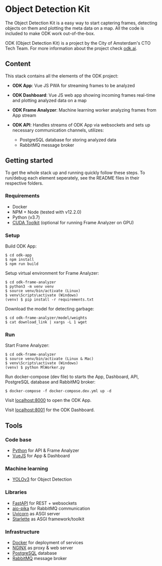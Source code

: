 # Object Detection Kit

The Object Detection Kit is a easy way to start captering frames, detecting objects on them and plotting the meta data on a map. All the code is included to make ODK work out-of-the-box.

ODK (Object Detection Kit) is a project by the City of Amsterdam's CTO Tech Team. For more information about the project check [odk.ai](http://www.odk.ai).

## Content

This stack contains all the elements of the ODK project: 

- **ODK App**: Vue JS PWA for streaming frames to be analyzed

- **ODK Dashboard**: Vue JS web app showing incoming frames real-time and plotting analyzed data on a map

- **ODK Frame Analyzer**: Machine learning worker analyzing frames from App stream

- **ODK API**: Handles streams of ODK App via websockets and sets up necessary communication channels, utilizes:
	- PostgreSQL database for storing analyzed data
	- RabbitMQ message broker

## Getting started

To get the whole stack up and running quickly follow these steps. To run/debug each element seperately, see the README files in their respective folders.

### Requirements

- Docker
- NPM + Node (tested with v12.2.0)
- Python (v3.7)
- [CUDA Toolkit](https://docs.nvidia.com/cuda/cuda-installation-guide-linux/) (optional for running Frame Analyzer on GPU)

### Setup

Build ODK App:
```
$ cd odk-app
$ npm install
$ npm run build
```

Setup virtual environment for Frame Analyzer:
```
$ cd odk-frame-analyzer
$ python3 -m venv venv
$ source venv/bin/activate (Linux)
$ venv\Scripts\activate (Windows)
(venv) $ pip install -r requirements.txt
```

Download the model for detecting garbage:
```
$ cd odk-frame-analyzer/model/weights
$ cat download_link | xargs -L 1 wget
```

### Run

Start Frame Analyzer:
```
$ cd odk-frame-analyzer
$ source venv/bin/activate (Linux & Mac)
$ venv\Scripts\activate (Windows)
(venv) $ python MlWorker.py
```

Run docker-compose (dev file) to starts the App, Dashboard, API, PostgreSQL database and RabbitMQ broker:
```
$ docker-compose -f docker-compose.dev.yml up -d
```

Visit [localhost:8000]() to open the ODK App.

Visit [localhost:8001]() for the ODK Dashboard.

## Tools


### Code base

- [Python](https://www.python.org/) for API & Frame Analyzer
- [VueJS](https://vuejs.org/) for App & Dashboard

### Machine learning

- [YOLOv3](https://pjreddie.com/darknet/yolo/) for Object Detection

### Libraries

- [FastAPI](https://fastapi.tiangolo.com/) for REST + websockets
- [aio-pika](https://aio-pika.readthedocs.io/en/latest/) for RabbitMQ communication
- [Uvicorn](https://www.uvicorn.org/) as ASGI server
- [Starlette](https://www.starlette.io/) as ASGI framework/toolkit

### Infrastructure

- [Docker](https://www.docker.com/) for deployment of services
- [NGINX](https://www.nginx.com/) as proxy & web server
- [PostgreSQL](https://www.postgresql.org) database
- [RabbitMQ](https://www.rabbitmq.com/) message broker